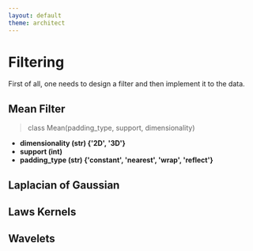 ```yaml
---
layout: default
theme: architect
---
```


# Filtering

First of all, one needs to design a filter and then implement it to the data.

## Mean Filter
>class Mean(padding_type, support, dimensionality)

* **dimensionality (str) {'2D', '3D'}**
* **support (int)**
* **padding_type (str) {'constant', 'nearest', 'wrap', 'reflect'}**

## Laplacian of Gaussian

## Laws Kernels

## Wavelets

